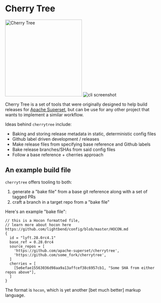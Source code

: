 # Cherry Tree

<img src="https://i.imgur.com/QGyxImm.jpg" title="Cherry Tree" width="250" />
<img src="https://user-images.githubusercontent.com/487433/64575430-b62bff00-d328-11e9-80db-886c5d287941.png" title="cli screenshot" />

Cherry Tree is a set of tools that were originally designed to help
build releases for
[Apache Superset](https://github.com/apache/incubator-superset),
but can be use for any other project
that wants to implement a similar workflow.

Ideas behind `cherrytree` include:
* Baking and storing release metadata in static, deterministic config files
* Github label driven development / releases
* Make release files from specifying base reference and Github labels
* Bake release branches/SHAs from said config files
* Follow a base reference + cherries approach

## An example build file

`cherrytree` offers tooling to both:
1. generate a "bake file" from a base git reference along with a set of tagged PRs
2. craft a branch in a target repo from a "bake file"

Here's an example "bake file":

```hocon
// this is a Hocon formatted file,
// learn more about hocon here https://github.com/lightbend/config/blob/master/HOCON.md
{
  id = "lyft.28.0rc4.1"
  base_ref = 0.28.0rc4
  source_repos = [
    'https://github.com/apache-superset/cherrytree',
    'https://github.com/some_fork/cherrytree',
  ]
  cherries = [
    [5e6efae15563036d98aa9a13affcef38c6957cb1, "Some SHA from either repos above"],
  ]
}
```

The format is `hocon`, which is yet another [bet much better] markup language.
